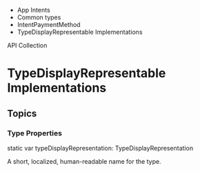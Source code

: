 

- App Intents
- Common types
- IntentPaymentMethod
-  TypeDisplayRepresentable Implementations 

API Collection

# TypeDisplayRepresentable Implementations

## Topics

### Type Properties

static var typeDisplayRepresentation: TypeDisplayRepresentation

A short, localized, human-readable name for the type.

